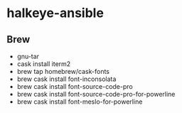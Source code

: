 # halkeye-ansible

## Brew

- gnu-tar
- cask install iterm2
- brew tap homebrew/cask-fonts
- brew cask install font-inconsolata
- brew cask install font-source-code-pro
- brew cask install font-source-code-pro-for-powerline
- brew cask install font-meslo-for-powerline